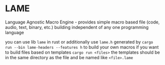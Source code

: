 # LAME
Language Agnostic Macro Engine - provides simple macro based file (code, audio, text, binary, etc.) building independent of any one programming language

you can use lib `lame` in rust or additionally use `lame.h` generated by `cargo run --bin lame-headers --features h` to build your own macros
if you want to build files based on templates `cargo run <files>`
the templates should be in the same directory as the file and be named like `<file>.lame`
